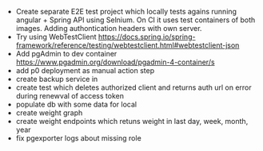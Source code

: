 - Create separate E2E test project which locally tests agains running angular + Spring API using Selnium. On CI it uses test containers of both images. Adding authontication headers with own server.
- Try using WebTestClient https://docs.spring.io/spring-framework/reference/testing/webtestclient.html#webtestclient-json
- Add pgAdmin to dev container https://www.pgadmin.org/download/pgadmin-4-container/s
- add p0 deployment as manual action step
- create backup service in 
- create test which deletes authorized client and returns auth url on error during renewval of access token
- populate db with some data for local
- create weight graph
- create weight endpoints which retuns weight in last day, week, month, year
- fix pgexporter logs about missing role
